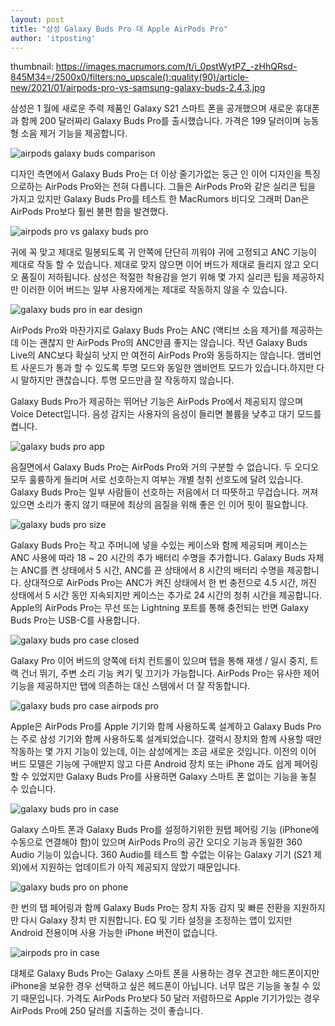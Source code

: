 ```yaml
---
layout: post
title: "삼성 Galaxy Buds Pro 대 Apple AirPods Pro"
author: 'itposting'
---
```

thumbnail: https://images.macrumors.com/t/i_0pstWytPZ_-zHhQRsd-845M34=/2500x0/filters:no_upscale():quality(90)/article-new/2021/01/airpods-pro-vs-samsung-galaxy-buds-2.4.3.jpg


삼성은 1 월에 새로운 주력 제품인 Galaxy S21 스마트 폰을 공개했으며 새로운 휴대폰과 함께 200 달러짜리 Galaxy Buds Pro를 출시했습니다. 가격은 199 달러이며 능동형 소음 제거 기능을 제공합니다.

![airpods galaxy buds comparison](https://images.macrumors.com/t/4HqqsDTbaJnShyOfPnYS6jYYmvM=/2500x0/filters:no_upscale():quality(90)/article-new/2021/01/airpods-galaxy-buds-comparison.jpg)

디자인 측면에서 Galaxy Buds Pro는 더 이상 줄기가없는 둥근 인 이어 디자인을 특징으로하는 ‌AirPods Pro‌와는 전혀 다릅니다.
 그들은 ‌AirPods Pro‌와 같은 실리콘 팁을 가지고 있지만 Galaxy Buds Pro를 테스트 한 MacRumors 비디오 그래퍼 Dan은 ‌AirPods Pro보다 훨씬 불편 함을 발견했다.

![airpods pro vs galaxy buds pro](https://images.macrumors.com/t/qfbdvU08w7HQELd3YZ4hraNvvnM=/2500x0/filters:no_upscale():quality(90)/article-new/2021/01/airpods-pro-vs-galaxy-buds-pro.jpg)

귀에 꼭 맞고 제대로 밀봉되도록 귀 안쪽에 단단히 끼워야 귀에 고정되고 ANC 기능이 제대로 작동 할 수 있습니다.
 제대로 맞지 않으면 이어 버드가 제대로 들리지 않고 오디오 품질이 저하됩니다.
 삼성은 적절한 착용감을 얻기 위해 몇 가지 실리콘 팁을 제공하지만 이러한 이어 버드는 일부 사용자에게는 제대로 작동하지 않을 수 있습니다.

![galaxy buds pro in ear design](https://images.macrumors.com/t/tQEy9ZWaeGzrcBpPY_gcQp_l8H4=/2500x0/filters:no_upscale():quality(90)/article-new/2021/01/galaxy-buds-pro-in-ear-design.jpg)

‌AirPods Pro‌와 마찬가지로 Galaxy Buds Pro는 ANC (액티브 소음 제거)를 제공하는데 이는 괜찮지 만 ‌AirPods Pro의 ANC만큼 좋지는 않습니다.
 작년 Galaxy Buds Live의 ANC보다 확실히 낫지 만 여전히 AirPods Pro와 동등하지는 않습니다.
 앰비언트 사운드가 통과 할 수 있도록 투명 모드와 동일한 앰비언트 모드가 있습니다.하지만 다시 말하지만 괜찮습니다. 투명 모드만큼 잘 작동하지 않습니다.

Galaxy Buds Pro가 제공하는 뛰어난 기능은 ‌AirPods Pro에서 제공되지 않으며 Voice Detect입니다.
 음성 감지는 사용자의 음성이 들리면 볼륨을 낮추고 대기 모드를 켭니다.

![galaxy buds pro app](https://images.macrumors.com/t/amqU0mIJ2W7mqyfvrjR9gix88sw=/2500x0/filters:no_upscale():quality(90)/article-new/2021/01/galaxy-buds-pro-app.jpg)

음질면에서 Galaxy Buds Pro는 ‌AirPods Pro‌와 거의 구분할 수 없습니다.
 두 오디오 모두 훌륭하게 들리며 서로 선호하는지 여부는 개별 청취 선호도에 달려 있습니다.
 Galaxy Buds Pro는 일부 사람들이 선호하는 저음에서 더 따뜻하고 무겁습니다.
 꺼져 있으면 소리가 좋지 않기 때문에 최상의 음질을 위해 좋은 인 이어 핏이 필요합니다.

![galaxy buds pro size](https://images.macrumors.com/t/aZjQ0YLtQ7XcZU_lCWpAN8aSAM4=/2500x0/filters:no_upscale():quality(90)/article-new/2021/01/galaxy-buds-pro-size.jpg)

Galaxy Buds Pro는 작고 주머니에 넣을 수있는 케이스와 함께 제공되며 케이스는 ANC 사용에 따라 18 ~ 20 시간의 추가 배터리 수명을 추가합니다.
 Galaxy Buds 자체는 ANC를 켠 상태에서 5 시간, ANC를 끈 상태에서 8 시간의 배터리 수명을 제공합니다.
 상대적으로 ‌AirPods Pro‌는 ANC가 켜진 상태에서 한 번 충전으로 4.5 시간, 꺼진 상태에서 5 시간 동안 지속되지만 케이스는 추가로 24 시간의 청취 시간을 제공합니다.
 Apple의 ‌AirPods Pro‌는 무선 또는 Lightning 포트를 통해 충전되는 반면 Galaxy Buds Pro는 USB-C를 사용합니다.

![galaxy buds pro case closed](https://images.macrumors.com/t/iescWaETRRflufGL29XAJEPJdOk=/2500x0/filters:no_upscale():quality(90)/article-new/2021/01/galaxy-buds-pro-case-closed.jpg)

Galaxy Pro 이어 버드의 양쪽에 터치 컨트롤이 있으며 탭을 통해 재생 / 일시 중지, 트랙 건너 뛰기, 주변 소리 기능 켜기 및 끄기가 가능합니다.
 ‌AirPods Pro‌는 유사한 제어 기능을 제공하지만 탭에 의존하는 대신 스템에서 더 잘 작동합니다.

![galaxy buds pro case airpods pro](https://images.macrumors.com/t/5q0IpOboCsIPNDZEa6EnBC_Es7U=/2500x0/filters:no_upscale():quality(90)/article-new/2021/01/galaxy-buds-pro-case-airpods-pro.jpg)

Apple은 ‌AirPods Pro‌를 Apple 기기와 함께 사용하도록 설계하고 Galaxy Buds Pro는 주로 삼성 기기와 함께 사용하도록 설계되었습니다.
 갤럭시 장치와 함께 사용할 때만 작동하는 몇 가지 기능이 있는데, 이는 삼성에게는 조금 새로운 것입니다.
 이전의 이어 버드 모델은 기능에 구애받지 않고 다른 Android 장치 또는 iPhone 과도 쉽게 페어링 할 수 있었지만 Galaxy Buds Pro를 사용하면 Galaxy 스마트 폰 없이는 기능을 놓칠 수 있습니다.

![galaxy buds pro in case](https://images.macrumors.com/t/e0fLvbIx4Gcv2HsDfCVncOTCNYY=/2500x0/filters:no_upscale():quality(90)/article-new/2021/01/galaxy-buds-pro-in-case.jpg)

Galaxy 스마트 폰과 Galaxy Buds Pro를 설정하기위한 원탭 페어링 기능 (iPhone에 수동으로 연결해야 함)이 있으며 ‌AirPods Pro‌의 공간 오디오 기능과 동일한 360 Audio 기능이 있습니다.
 360 Audio를 테스트 할 수없는 이유는 Galaxy 기기 (S21 제외)에서 지원하는 업데이트가 아직 제공되지 않았기 때문입니다.

![galaxy buds pro on phone](https://images.macrumors.com/t/V3v2FUfkqDFnib6qOKimz7pABqo=/2500x0/filters:no_upscale():quality(90)/article-new/2021/01/galaxy-buds-pro-on-phone.jpg)

한 번의 탭 페어링과 함께 Galaxy Buds Pro는 장치 자동 감지 및 빠른 전환을 지원하지만 다시 Galaxy 장치 만 지원합니다.
 EQ 및 기타 설정을 조정하는 앱이 있지만 Android 전용이며 사용 가능한 ‌iPhone‌ 버전이 없습니다.

![airpods pro in case](https://images.macrumors.com/t/gKdefXp1nHr9zlxcKg2VfeLqYFU=/2500x0/filters:no_upscale():quality(90)/article-new/2021/01/airpods-pro-in-case.jpg)

대체로 Galaxy Buds Pro는 Galaxy 스마트 폰을 사용하는 경우 견고한 헤드폰이지만 ‌iPhone‌을 보유한 경우 선택하고 싶은 헤드폰이 아닙니다. 너무 많은 기능을 놓칠 수 있기 때문입니다.
 가격도 ‌AirPods Pro‌보다 50 달러 저렴하므로 Apple 기기가있는 경우 ‌AirPods Pro‌에 250 달러를 지출하는 것이 좋습니다.